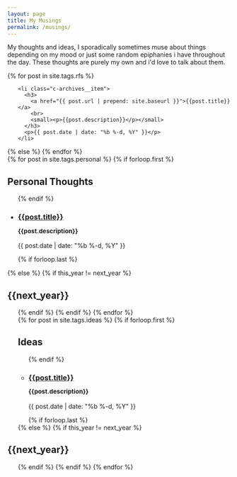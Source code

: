 ```yaml
---
layout: page
title: My Musings
permalink: /musings/
---
```

My thoughts and ideas, I sporadically sometimes muse about things depending on my mood or just some random epiphanies i have throughout the day. These thoughts are purely my own and i'd love to talk about them.



<link rel="shortcut icon" href="">
  {% for post in site.tags.rfs  %}
  <ul class="c-archives__list">

    <li class="c-archives__item">
      <h3>
        <a href="{{ post.url | prepend: site.baseurl }}">{{post.title}}</a>
        <br>
        <small><p>{{post.description}}</p></small>
      </h3>
      <p>{{ post.date | date: "%b %-d, %Y" }}</p>
    </li>

  </ul>
  {% else %}
{% endfor %}

<br class= 'brex'>
<section class="c-archives">
  <link rel="shortcut icon" href="">
  {% for post in site.tags.personal  %}
  <!-- {% capture this_year %}{{ post.date | date: "%Y" }}{% endcapture %}
  {% capture next_year %}{{ post.previous.date | date: "%Y" }}{% endcapture %} -->
  {% if forloop.first %}
  <!-- <h2 class="c-archives__year" id="{{ this_year }}-ref">{{this_year}}</h2> -->
  <h2>Personal Thoughts</h2>
  <ul class="c-archives__list">
    {% endif %}
    <li class="c-archives__item">
      <h3>
        <a href="{{ post.url | prepend: site.baseurl }}">{{post.title}}</a>
        <br>
        <small><p>{{post.description}}</p></small>
      </h3>
      <p>{{ post.date | date: "%b %-d, %Y" }}</p>
    </li>
    {% if forloop.last %}
  </ul>
  {% else %}
  {% if this_year != next_year %}
</ul>
</section>
<h2 class="c-archives__year" id="{{ next_year }}-ref">{{next_year}}</h2>
<ul class="c-archives__list">
  {% endif %}
  {% endif %}
  {% endfor %}

  <br class= 'brex'>
  <section class="c-archives">
    <link rel="shortcut icon" href="">
    {% for post in site.tags.ideas  %}
    <!-- {% capture this_year %}{{ post.date | date: "%Y" }}{% endcapture %}
    {% capture next_year %}{{ post.previous.date | date: "%Y" }}{% endcapture %} -->
    {% if forloop.first %}
    <!-- <h2 class="c-archives__year" id="{{ this_year }}-ref">{{this_year}}</h2> -->
    <h2>Ideas</h2>
    <ul class="c-archives__list">
      {% endif %}
      <li class="c-archives__item">
        <h3>
          <a href="{{ post.url | prepend: site.baseurl }}">{{post.title}}</a>
          <br>
          <small><p>{{post.description}}</p></small>
        </h3>
        <p>{{ post.date | date: "%b %-d, %Y" }}</p>
      </li>
      {% if forloop.last %}
    </ul>
    {% else %}
    {% if this_year != next_year %}
  </ul>
  </section>
  <h2 class="c-archives__year" id="{{ next_year }}-ref">{{next_year}}</h2>
  <ul class="c-archives__list">
    {% endif %}
    {% endif %}
    {% endfor %}

<!-- <h2>Ideas</h2>
<section class="c-archives">
  <link rel="shortcut icon" href="">
  {% for post in site.tags.ideas  %}

  <ul class="c-archives__list">

    <li class="c-archives__item">
      <h3>
        <a href="{{ post.url | prepend: site.baseurl }}">{{post.title}}</a>
        <br>
        <small><p>{{post.description}}</p></small>
      </h3>
      <p>{{ post.date | date: "%b %-d, %Y" }}</p>
    </li>
    {% if forloop.last %}
  </ul>
  {% else %}
  {% if this_year != next_year %}
</ul>
  {% endif %}
  {% endif %}

  {% endfor %} -->
